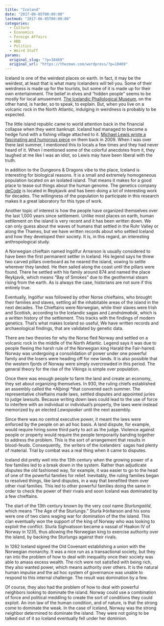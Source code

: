 ```yaml
---
title: "Iceland"
date: "2017-06-05T00:00:00"
lastmod: "2017-06-05T00:00:00"
categories:
  - Culture
  - Economics
  - Foreign Affairs
  - HBD
  - Politics
  - Weird Stuff
params:
  original_slug: "?p=10469"
  original_url: "https://thezman.com/wordpress/?p=10469"
---
```


Iceland is one of the weirdest places on earth. In fact, it may be the
weirdest, at least that is what many Icelanders will tell you. Some of
their weirdness is made up for the tourists, but some of it is made up
for their own entertainment. The belief in elves and “hidden people”
seems to be mostly for local
amusement. <a href="http://phallus.is/en/" rel="noopener noreferrer"
target="_blank">The Icelandic Phallological Museum</a>, on the other
hand, is harder, so to speak, to explain. But, when you live on a
volcanic rock in the North Atlantic, indulging in weirdness is probably
to be expected.

The little island republic came to world attention back in the financial
collapse when they went bankrupt. Iceland had managed to become a hedge
fund with a fishing village attached to it.
<a href="http://www.vanityfair.com/culture/2009/04/iceland200904"
rel="noopener noreferrer" target="_blank">Michael Lewis wrote a
fascinating and humorous piece</a> on them back in 2009. When I was over
there last summer, I mentioned this to locals a few times and they had
never heard of it. When I mentioned some of the colorful anecdotes from
it, they laughed at me like I was an idiot, so Lewis may have been
liberal with the truth.

In addition to the Dungeons & Dragons vibe to the place, Iceland is
interesting for biological reasons. It is a small and extremely
homogeneous population located on an isolated island. That means
it makes for a good place to tease out things about the human genome.
The genetics company
<a href="https://www.decode.com/" rel="noopener noreferrer"
target="_blank">deCode</a> is located in Reykjavik and has been doing a
lot of interesting work for decades. The willingness of the population
to participate in this research makes it a great laboratory for this
type of work.

Another topic of interest is how the people have organized themselves
over the last 1,000 years since settlement. Unlike most places on earth,
human settlement on the island is very recent and it has been written
down. We can only guess about the waves of humans that settled in the
Ruhr Valley or along the Thames, but we have written records about who
settled Iceland and how they developed their society. It is, in this
regard, an interesting anthropological study.

A Norwegian chieftain named Ingólfur Arnarson is usually considered to
have been the first permanent settler in Iceland. His legend says he
threw two carved pillars overboard as he neared the island, vowing to
settle wherever they landed. He then sailed along the coast until the
pillars were found. There he settled with his family around 874 and
named the place Reykjavík, which means “Bay of Smokes” due to the
geothermal steam rising from the earth. As is always the case,
historians are not sure if this entirely true.

Eventually, Ingólfur was followed by other Norse chieftains, who brought
their families and slaves, settling all the inhabitable areas of the
island in the next decades. The Chieftains were Norwegian, while their
slaves were Irish and Scottish, according to the Icelandic sagas and
*Landnámabók*, which is a written history of the settlement. This tracks
with the findings of modern genetics. That’s what makes Iceland so
useful, We have written records and archaeological findings, that are
validated by genetic data.

There are two theories for why the Norse fled Norway and settled on a
volcanic rock in the middle of the North Atlantic. Legend says it was
due to people fleeing the harsh rule of the Norwegian king Harald the
Fair-haired. Norway was undergoing a consolidation of power under one
powerful family and the losers were heading off for new lands. It is
also possible that the western fjords of Norway were simply overcrowded
in this period. The general theory for the rise of the Vikings is simple
over population.

Once there was enough people to farm the land and create an economy,
they set about organizing themselves. In 930, the ruling chiefs
established an assembly called the *Alþingi *that convened each summer.
The representative chieftains made laws, settled disputes and appointed
juries to judge lawsuits. Because writing down laws could lead to the
use of force to interfere with an individual or individual’s property,
the laws were instead memorized by an elected *Lawspeaker* until the
next assembly.

Since there was no central executive power, it meant the laws were
enforced by the people on an ad hoc basis. A land dispute, for example,
would require hiring some third party to act as the judge. Violence
against people or property would require the people temporarily banding
together to address the problem. This is the sort of arrangement that
results in blood-feuds. Consequently,  the writers of the Icelanders´
sagas had plenty of material. Trial by combat was a real thing when it
came to disputes.

Iceland did pretty well into the 13th century when the growing power of
a few families led to a break down in the system. Rather than adjudicate
disputes the old fashioned way, for example, it was easier to go to the
head of one of the powerful families for relief. Inevitably, the ruling
families began to resolved things, like land disputes, in a way that
benefited them over other rival families. This led to other powerful
families doing the same in order to check the power of their rivals and
soon Iceland was dominated by a few chieftains.

The start of the 13th century known by the very cool
name *Sturlungaöld*, which means “The Age of the Sturlungs.” Sturla
Þórðarson and his sons were one of two clans waging war for domination
of the the island. This clan eventually won the support of the king of
Norway who was looking to exploit the conflict. Sturla Sighvatsson
became a vassal of Haakon IV of Norway in 1235, thus allowing the
Norwegian king to exercise authority over the island, by backing the
Sturlungs against their rivals.

In 1262 Iceland signed the Old Covenant establishing a union with the
Norwegian monarchy. It was a nice run as a transactional society, but
they ran into the problem of how to deal with inequality once their
society was able to amass excess wealth. The rich were not satisfied
with being rich, they also wanted power, which means authority over
others. It is the natural human impulse and the ad hoc system of
governance was unable to respond to this internal challenge. The result
was domination by a few.

Of course, they also had the problem of how to deal with powerful
neighbors looking to dominate the island. Norway could use a combination
of force and political meddling to create the sort of conditions they
could exploit. An iron law of the human condition, and of nature, is
that the strong come to dominate the weak. In the case of Iceland,
Norway was the strong neighbor determined to dominate the island. They
were not going to be talked out of it so Iceland eventually fell under
her dominion.
